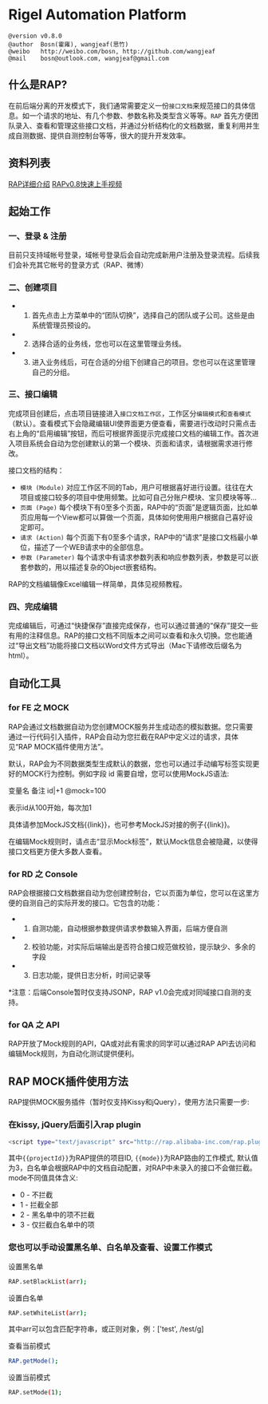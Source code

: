 Rigel Automation Platform
===

    @version v0.8.0
    @author  Bosn(霍雍), wangjeaf(思竹)
    @weibo   http://weibo.com/bosn, http://github.com/wangjeaf
    @mail    bosn@outlook.com, wangjeaf@gmail.com

什么是RAP?
--------------------------------------

在前后端分离的开发模式下，我们通常需要定义一份`接口文档`来规范接口的具体信息。如一个请求的地址、有几个参数、参数名称及类型含义等等。`RAP` 首先方便团队录入、查看和管理这些接口文档，并通过分析结构化的文档数据，重复利用并生成自测数据、提供自测控制台等等，很大的提升开发效率。

资料列表
--------------------------------------
[RAP详细介绍](https://github.com/thx/RAP/blob/master/INTRO.md)
[RAPv0.8快速上手视频](http://v.youku.com/v_show/id_XNjc3NTY2MzI0.html)

起始工作
--------------------------------------

### 一、登录 & 注册 ###

目前只支持域帐号登录，域帐号登录后会自动完成新用户注册及登录流程。后续我们会补充其它帐号的登录方式（RAP、微博）

### 二、创建项目 ###

- 1. 首先点击上方菜单中的“团队切换”，选择自己的团队或子公司。这些是由系统管理员预设的。
- 2. 选择合适的业务线，您也可以在这里管理业务线。
- 3. 进入业务线后，可在合适的分组下创建自己的项目。您也可以在这里管理自己的分组。

### 三、接口编辑 ###

完成项目创建后，点击项目链接进入`接口文档工作区`，工作区分`编辑模式`和`查看模式`（默认）。查看模式下会隐藏编辑UI使界面更方便查看，需要进行改动时只需点击右上角的“启用编辑”按钮，而后可根据界面提示完成接口文档的编辑工作。首次进入项目系统会自动为您创建默认的第一个模块、页面和请求，请根据需求进行修改。

接口文档的结构：

- `模块 (Module)` 对应工作区不同的Tab，用户可根据喜好进行设置。往往在大项目或接口较多的项目中使用频繁。比如可自己分账户模块、宝贝模块等等...
- `页面 (Page)` 每个模块下有0至多个页面，RAP中的“页面”是逻辑页面，比如单页应用每一个View都可以算做一个页面，具体如何使用用户根据自己喜好设定即可。
- `请求 (Action)` 每个页面下有0至多个请求，RAP中的“请求”是接口文档最小单位，描述了一个WEB请求中的全部信息。
- `参数 (Parameter)` 每个请求中有请求参数列表和响应参数列表，参数是可以嵌套参数的，用以描述复杂的Object嵌套结构。

RAP的文档编辑像Excel编辑一样简单，具体见视频教程。

### 四、完成编辑 ###

完成编辑后，可通过“快捷保存”直接完成保存，也可以通过普通的“保存”提交一些有用的注释信息。RAP的接口文档不同版本之间可以查看和永久切换。您也能通过“导出文档”功能将接口文档以Word文件方式导出（Mac下请修改后缀名为html）。

自动化工具
--------------------------------------

### for FE 之 MOCK ###

RAP会通过文档数据自动为您创建MOCK服务并生成动态的模拟数据。您只需要通过一行代码引入插件，RAP会自动为您拦截在RAP中定义过的请求，具体见“RAP MOCK插件使用方法”。

默认，RAP会为不同数据类型生成默认的数据，您也可以通过手动编写标签实现更好的MOCK行为控制。例如字段 id 需要自增，您可以使用MockJS语法:

变量名     备注
id|+1      @mock=100

表示id从100开始，每次加1

具体请参加MockJS文档{{link}}，也可参考MockJS对接的例子{{link}}。

在编辑Mock规则时，请点击“显示Mock标签”，默认Mock信息会被隐藏，以使得接口文档更方便大多数人查看。

### for RD 之 Console ###

RAP会根据接口文档数据自动为您创建控制台，它以页面为单位，您可以在这里方便的自测自己的实际开发的接口。它包含的功能：

- 1. 自测功能，自动根据参数提供请求参数输入界面，后端方便自测
- 2. 校验功能，对实际后端输出是否符合接口规范做校验，提示缺少、多余的字段
- 3. 日志功能，提供日志分析，时间记录等

*注意：后端Console暂时仅支持JSONP，RAP v1.0会完成对同域接口自测的支持。

### for QA 之 API ###

RAP开放了Mock规则的API，QA或对此有需求的同学可以通过RAP API去访问和编辑Mock规则，为自动化测试提供便利。

RAP MOCK插件使用方法
--------------------------------------

RAP提供MOCK服务插件（暂时仅支持Kissy和jQuery），使用方法只需要一步:

### 在kissy, jQuery后面引入rap plugin ###

```bash
<script type="text/javascript" src="http://rap.alibaba-inc.com/rap.plugin.js?projectId={{projectId}}&mode={{mode}}"></script>
```

其中`{{projectId}}`为RAP提供的项目ID, `{{mode}}`为RAP路由的工作模式, 默认值为3，白名单会根据RAP中的文档自动配置，对RAP中未录入的接口不会做拦截。
mode不同值具体含义:
- 0 - 不拦截
- 1 - 拦截全部
- 2 - 黑名单中的项不拦截
- 3 - 仅拦截白名单中的项

### 您也可以手动设置黑名单、白名单及查看、设置工作模式 ###

设置黑名单

```bash
RAP.setBlackList(arr);
```

设置白名单

```bash
RAP.setWhiteList(arr);
```

其中arr可以包含匹配字符串，或正则对象，例：['test', /test/g]

查看当前模式

```bash
RAP.getMode();
```

设置当前模式

```bash
RAP.setMode(1);
```
